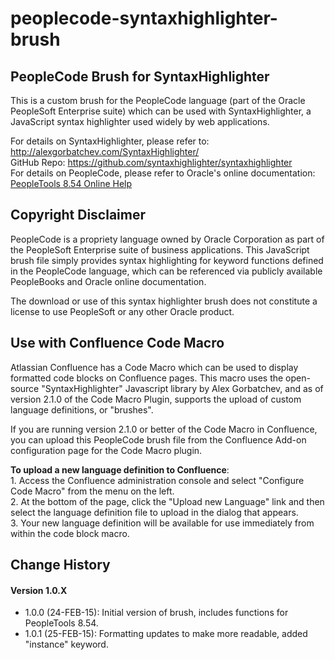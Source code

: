 # peoplecode-syntaxhighlighter-brush
<h2>PeopleCode Brush for SyntaxHighlighter</h2>
<p>
This is a custom brush for the PeopleCode language (part of the Oracle PeopleSoft Enterprise suite) which can be used with SyntaxHighlighter, a JavaScript syntax highlighter used widely by web applications.
</p>
<p>
For details on SyntaxHighlighter, please refer to: <a href='http://alexgorbatchev.com/SyntaxHighlighter/'>http://alexgorbatchev.com/SyntaxHighlighter/</a>
<br/>GitHub Repo:  <a href='https://github.com/syntaxhighlighter/syntaxhighlighter'>https://github.com/syntaxhighlighter/syntaxhighlighter</a>
<br/>For details on PeopleCode, please refer to Oracle's online documentation: <a href='http://docs.oracle.com/cd/E58500_01/pt854pbh1/eng/index.html'>PeopleTools 8.54 Online Help</a>
</p>
<h2>Copyright Disclaimer</h2>
<p>
PeopleCode is a propriety language owned by Oracle Corporation as part of the PeopleSoft Enterprise suite of business applications.  This JavaScript brush file simply provides syntax highlighting for keyword functions defined in the PeopleCode language, which can be referenced via publicly available PeopleBooks and Oracle online documentation.
</p>
<p>
The download or use of this syntax highlighter brush does not constitute a license to use PeopleSoft or any other Oracle product.
</p>
<h2>Use with Confluence Code Macro</h2>
<p>
Atlassian Confluence has a Code Macro which can be used to display formatted code blocks on Confluence pages.  This macro uses the open-source "SyntaxHighlighter" Javascript library by Alex Gorbatchev, and as of version 2.1.0 of the Code Macro Plugin, supports the upload of custom language definitions, or "brushes".
</p>
<p>
If you are running version 2.1.0 or better of the Code Macro in Confluence, you can upload this PeopleCode brush file from the Confluence Add-on configuration page for the Code Macro plugin.
</p>
<p><b>To upload a new language definition to Confluence</b>:
<br/>1. Access the Confluence administration console and select "Configure Code Macro" from the menu on the left.
<br/>2. At the bottom of the page, click the "Upload new Language" link and then select the language definition file to upload in the dialog that appears.
<br/>3. Your new language definition will be available for use immediately from within the code block macro.
</p>
</p>
<h2>Change History</h2>
<h4>Version 1.0.X</h4>
<p>
<ul>
<li>1.0.0 (24-FEB-15): Initial version of brush, includes functions for PeopleTools 8.54.</li>
<li>1.0.1 (25-FEB-15): Formatting updates to make more readable, added "instance" keyword.</li>
</ul>
</p>
